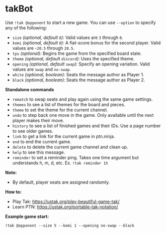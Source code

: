 # takBot

Use `!tak @opponent` to start a new game. You can use `--option` to specify any of the following:
  - `size` *(optional, default `6`):* Valid values are `3` through `8`.
  - `komi` *(optional, default `0`):* A flat-score bonus for the second player. Valid values are -`20.5` through `20.5`.
  - `tps` *(optional):* Begins the game from the specified board state.
  - `theme` *(optional, default `discord`):* Uses the specified theme.
  - `opening` *(optional, default `swap`):* Specify an opening variation. Valid values are `swap` and `no-swap`.
  - `white` *(optional, boolean):* Seats the message author as Player 1.
  - `black` *(optional, boolean):* Seats the message author as Player 2.

**Standalone commands**
  - `rematch` to swap seats and play again using the same game settings.
  - `themes` to see a list of themes for the board and pieces.
  - `theme` to set the theme for the current channel.
  - `undo` to step back one move in the game. Only available until the next player makes their move.
  - `history` to see a list of finished games and their IDs. Use a page number to see older games.
  - `link` to get a link for the current game in ptn.ninja.
  - `end` to end the current game.
  - `delete` to delete the current game channel and clean up.
  - `help` to see this message.
  - `reminder` to set a reminder ping. Takes one time argument but understands h, m, d, etc. Ex. `!tak reminder 1h`

**Note:**
  - By default, player seats are assigned randomly.

**How to:**
  - Play Tak: <https://ustak.org/play-beautiful-game-tak/>
  - Learn PTN: <https://ustak.org/portable-tak-notation/>

**Example game start:**
```
!tak @opponent --size 5 --komi 1 --opening no-swap --black
```
